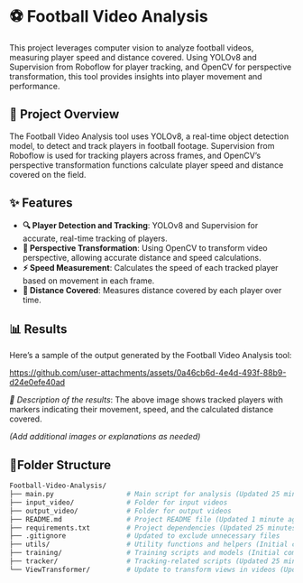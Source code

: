 ﻿# ⚽ Football Video Analysis

This project leverages computer vision to analyze football videos, measuring player speed and distance covered. Using YOLOv8 and Supervision from Roboflow for player tracking, and OpenCV for perspective transformation, this tool provides insights into player movement and performance.

## 📄 Project Overview

The Football Video Analysis tool uses YOLOv8, a real-time object detection model, to detect and track players in football footage. Supervision from Roboflow is used for tracking players across frames, and OpenCV’s perspective transformation functions calculate player speed and distance covered on the field.

## ✨ Features

- **🔍 Player Detection and Tracking**: YOLOv8 and Supervision for accurate, real-time tracking of players.
- **📐 Perspective Transformation**: Using OpenCV to transform video perspective, allowing accurate distance and speed calculations.
- **⚡ Speed Measurement**: Calculates the speed of each tracked player based on movement in each frame.
- **📏 Distance Covered**: Measures distance covered by each player over time.

## 📊 Results

Here’s a sample of the output generated by the Football Video Analysis tool:

https://github.com/user-attachments/assets/0a46cb6d-4e4d-493f-88b9-d24e0efe40ad

*📌 Description of the results*: The above image shows tracked players with markers indicating their movement, speed, and the calculated distance covered.
 
*(Add additional images or explanations as needed)*

## 📂Folder Structure

```bash
Football-Video-Analysis/
├── main.py                  # Main script for analysis (Updated 25 minutes ago)
├── input_video/             # Folder for input videos
├── output_video/            # Folder for output videos
├── README.md                # Project README file (Updated 1 minute ago)
├── requirements.txt         # Project dependencies (Updated 25 minutes ago)
├── .gitignore               # Updated to exclude unnecessary files
├── utils/                   # Utility functions and helpers (Initial commit with existing files, 3 days ago)
├── training/                # Training scripts and models (Initial commit with existing files, 3 days ago)
├── tracker/                 # Tracking-related scripts (Updated 25 minutes ago)
└── ViewTransformer/         # Update to transform views in videos (Updated 25 minutes ago)
```


